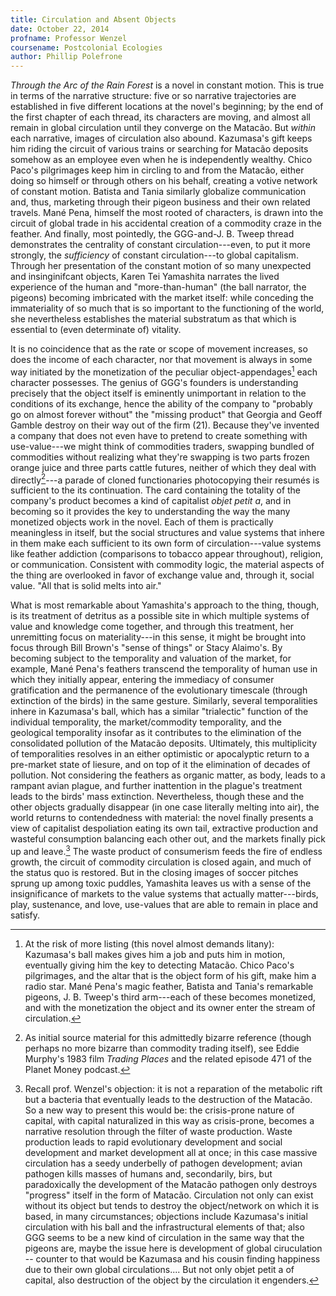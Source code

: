 ```yaml
---
title: Circulation and Absent Objects
date: October 22, 2014
profname: Professor Wenzel
coursename: Postcolonial Ecologies
author: Phillip Polefrone
---
```


*Through the Arc of the Rain Forest* is a novel in constant motion. This is true in terms of the narrative structure: five or so narrative trajectories are established in five different locations at the novel's beginning; by the end of the first chapter of each thread, its characters are moving, and almost all remain in global circulation until they converge on the Matacão. But *within* each narrative, images of circulation also abound. Kazumasa's gift keeps him riding the circuit of various trains or searching for Matacão deposits somehow as an employee even when he is independently wealthy. Chico Paco's pilgrimages keep him in circling to and from the Matacão, either doing so himself or through others on his behalf, creating a votive network of constant motion. Batista and Tania similarly globalize communication and, thus, marketing through their pigeon business and their own related travels. Mané Pena, himself the most rooted of characters, is drawn into the circuit of global trade in his accidental creation of a commodity craze in the feather. And finally, most pointedly, the GGG-and-J. B. Tweep thread demonstrates the centrality of constant circulation---even, to put it more strongly, the *sufficiency* of constant circulation---to global capitalism. Through her presentation of the constant motion of so many unexpected and insinginifcant objects, Karen Tei Yamashita narrates the lived experience of the human and "more-than-human" (the ball narrator, the pigeons) becoming imbricated with the market itself: while conceding the immateriality of so much that is so important to the functioning of the world, she nevertheless establishes the material substratum as that which is essential to (even determinate of) vitality.

It is no coincidence that as the rate or scope of movement increases, so does the income of each character, nor that movement is always in some way initiated by the monetization of the peculiar object-appendages[^1] each character possesses. The genius of GGG's founders is understanding precisely that the object itself is eminently unimportant in relation to the conditions of its exchange, hence the ability of the company to "probably go on almost forever without" the "missing product" that Georgia and Geoff Gamble destroy on their way out of the firm (21). Because they've invented a company that does not even have to pretend to create something with use-value---we might think of commodities traders, swapping bundled of commodities without realizing what they're swapping is two parts frozen orange juice and three parts cattle futures, neither of which they deal with directly[^2]---a parade of cloned functionaries photocopying their resumés is sufficient to the its continuation. The card containing the totality of the company's product becomes a kind of capitalist *objet petit a*, and in becoming so it provides the key to understanding the way the many monetized objects work in the novel. Each of them is practically meaningless in itself, but the social structures and value systems that inhere in them make each sufficient to its own form of circulation---value systems like feather addiction (comparisons to tobacco appear throughout), religion, or communication. Consistent with commodity logic, the material aspects of the thing are overlooked in favor of exchange value and, through it, social value. "All that is solid melts into air."

What is most remarkable about Yamashita's approach to the thing, though, is its treatment of detritus as a possible site in which multiple systems of value and knowledge come together, and through this treatment, her unremitting focus on materiality---in this sense, it might be brought into focus through Bill Brown's "sense of things" or Stacy Alaimo's. By becoming subject to the temporality and valuation of the market, for example, Mané Pena's feathers transcend the temporality of human use in which they initially appear, entering the immediacy of consumer gratification and the permanence of the evolutionary timescale (through extinction of the birds) in the same gesture. Similarly, several temporalities inhere in Kazumasa's ball, which has a similar "trialectic" function of the individual temporality, the market/commodity temporality, and the geological temporality insofar as it contributes to the elimination of the consolidated pollution of the Matacão deposits. Ultimately, this multiplicity of temporalities resolves in an either optimistic or apocalyptic return to a pre-market state of liesure, and on top of it the elimination of decades of pollution. Not considering the feathers as organic matter, as body, leads to a rampant avian plague, and further inattention in the plague's treatment leads to the birds' mass extinction. Nevertheless, though these and the other objects gradually disappear (in one case literally melting into air), the world returns to contendedness with material: the novel finally presents a view of capitalist despoliation eating its own tail, extractive production and wasteful consumption balancing each other out, and the markets finally pick up and leave.[^3] The waste product of consumerism feeds the fire of endless growth, the circuit of commodity circulation is closed again, and much of the status quo is restored. But in the closing images of soccer pitches sprung up among toxic puddles, Yamashita leaves us with a sense of the insignificance of markets to the value systems that actually matter---birds, play, sustenance, and love, use-values that are able to remain in place and satisfy.


[^1]: At the risk of more listing (this novel almost demands litany): Kazumasa's ball makes gives him a job and puts him in motion, eventually giving him the key to detecting Matacão. Chico Paco's pilgrimages, and the altar that is the object form of his gift, make him a radio star. Mané Pena's magic feather, Batista and Tania's remarkable pigeons, J. B. Tweep's third arm---each of these becomes monetized, and with the monetization the object and its owner enter the stream of circulation. 

[^2]: As initial source material for this admittedly bizarre reference (though perhaps no more bizarre than commodity trading itself), see Eddie Murphy's 1983 film *Trading Places* and the related episode 471 of the Planet Money podcast.

[^3]: Recall prof. Wenzel's objection: it is not a reparation of the metabolic rift but a bacteria that eventually leads to the destruction of the Matacão. So a new way to present this would be: the crisis-prone nature of capital, with capital naturalized in this way as crisis-prone, becomes a narrative resolution through the filter of waste production. Waste production leads to rapid evolutionary development and social development and market development all at once; in this case massive circulation has a seedy underbelly of pathogen development; avian pathogen kills masses of humans and, secondarily, birs, but paradoxically the development of the Matacão pathogen only destroys "progress" itself in the form of Matacão. Circulation not only can exist without its object but tends to destroy the object/network on which it is based, in many circumstances; objections include Kazumasa's initial circulation with his ball and the infrastructural elements of that; also GGG seems to be a new kind of circulation in the same way that the pigeons are, maybe the issue here is development of global ciruculation -- counter to that would be Kazumasa and his cousin finding happiness due to their own global circulations.... But not only objet petit a of capital, also destruction of the object by the circulation it engenders.  
